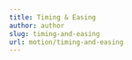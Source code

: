 ```yaml
---
title: Timing & Easing
author: author
slug: timing-and-easing
url: motion/timing-and-easing
---
```

